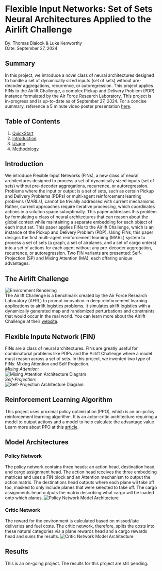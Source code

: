 # Flexible Input Networks: Set of Sets Neural Architectures Applied to the Airlift Challenge
By: Thomas Blalock & Luke Kenworthy<br>
Date: September 27, 2024

## Summary
In this project, we introduce a novel class of neural architectures designed to handle a set of dynamically sized inputs (set of sets) without pre-decoder aggregations, recurrence, or autoregression. This project applies FINs to the Airlift Challenge, a complex Pickup and Delivery Problem (PDP) instance formulated by the Air Force Research Laboratory. This project is in-progress and is up-to-date as of September 27, 2024. For a concise summary, reference a 5 minute video poster presentation [here](https://drive.google.com/file/d/1cr0xx7AcpoGLJWMsXrsaG_P0eAAwiG68/view?usp=sharing).

## Table of Contents
1. [QuickStart](#quickstart)
2. [Introduction](#introduction)
3. [Usage](#usage)
4. [Methodology](#methodology)

## Introduction
We introduce Flexible Input Networks (FINs), a new class of neural architectures designed to process a set of dynamically sized inputs (set of sets) without pre-decoder aggregations, recurrence, or autoregression. Problems where the input or output is a set of sets, such as certain Pickup and Delivery Problems (PDPs) or multi-agent reinforcement learning problems (MARLs), cannot be trivially addressed with current mechanisms. Rather, current approaches require iterative processing, which coordinates actions in a solution space suboptimally. This paper addresses this problem by formulating a class of neural architectures that can reason about the global context while maintaining a separate embedding for each object of each input set. This paper applies FINs to the Airlift Challenge, which is an instance of the Pickup and Delivery Problem (PDP). Using FINs, this paper designs the first multi-agent reinforcement learning (MARL) system to process a set of sets (a graph, a set of airplanes, and a set of cargo orders) into a set of actions for each agent without any pre-decoder aggregation, recurrence, or autoregression. Two FIN variants are presented: Self-Projection (SP) and Mixing Attention (MA), each offering unique advantages.

## The Airlift Challenge
![Environment Rendering](images/env.png)<br>
The Airlift Challenge is a benchmark created by the Air Force Research Laboratory (AFRL) to prompt innovation in deep reinforcement learning applications to airlift logistics problems. It simulates airlift logistics with a dynamically generated map and randomized perturbations and constraints that would occur in the real world. You can learn more about the Airlift Challenge at their [website](https://airliftchallenge.com/chapters/main.html).

## Flexible Inpute Network (FIN)
FINs are a class of neural architectures. FINs are greatly useful for combinatorial problems like PDPs and the Airlift Challenge where a model must reason across a set of sets. In this project, we invented two type of FINs: Mixing Attention and Self Projection.<br>
*Mixing Attention:*<br>
![Mixing Attention Architecture Diagram](images/ma.png)<br>
*Self-Projection:*<br>
![Self-Projection Architecture Diagram](images/sp.png)<br>

## Reinforcement Learning Algorithm
This project uses proximal policy optimization (PPO), which is an on-policy reinforcement learning algorithm. It is an actor-critic architecture requiring a model to output actions and a model to help calculate the advantage value Learn more about PPO at this [article](https://arxiv.org/abs/1707.06347).

## Model Architectures

### Policy Network
The policy network contains three heads: an action head, destination head, and cargo assignment head. The action head receives the three embedding matrices and uses a FIN block and an Attention mechanism to output the action matrix. The destinations head outputs where each plane wil take off too, masked to only include planes that were selected to take off. The cargo assignments head outputs the matrix describing what cargo will be loaded onto which planes.
![Policy Network Model Architecture](images/policy_net.png)

### Critic Network
The reward for the environment is calculated based on missed/late deliveries and fuel costs. The critic network, therefore, splits the costs into these natural categories via a plane rewards head and a cargo rewards head and sums the results.
![Critic Network Model Architecture](images/critic_net.png)

## Results
This is an on-going project. The results for this project are still pending.
